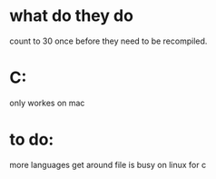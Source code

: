 # what do they do
count to 30 once before they need to be recompiled.

# C:
only workes on mac
# to do:
more languages 
get around file is busy on linux for c
